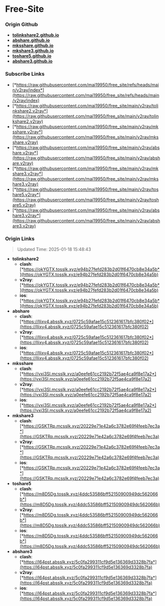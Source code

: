 # Free-Site

### Origin Github

- [**tolinkshare2.github.io**](https://github.com/tolinkshare2/tolinkshare2.github.io)
- [**abshare.github.io**](https://github.com/abshare/abshare.github.io)
- [**mksshare.github.io**](https://github.com/mksshare/mksshare.github.io)
- [**mkshare3.github.io**](https://github.com/mkshare3/mkshare3.github.io)
- [**toshare5.github.io**](https://github.com/toshare5/toshare5.github.io)
- [**abshare3.github.io**](https://github.com/abshare3/abshare3.github.io)

### Subscribe Links

- [*https://raw.githubusercontent.com/mai19950/free_site/refs/heads/main/v2ray/index*](https://raw.githubusercontent.com/mai19950/free_site/refs/heads/main/v2ray/index)
- [*https://raw.githubusercontent.com/mai19950/free_site/main/v2ray/tolinkshare2.v2ray*](https://raw.githubusercontent.com/mai19950/free_site/main/v2ray/tolinkshare2.v2ray)
- [*https://raw.githubusercontent.com/mai19950/free_site/main/v2ray/mksshare.v2ray*](https://raw.githubusercontent.com/mai19950/free_site/main/v2ray/mksshare.v2ray)
- [*https://raw.githubusercontent.com/mai19950/free_site/main/v2ray/abshare.v2ray*](https://raw.githubusercontent.com/mai19950/free_site/main/v2ray/abshare.v2ray)
- [*https://raw.githubusercontent.com/mai19950/free_site/main/v2ray/mkshare3.v2ray*](https://raw.githubusercontent.com/mai19950/free_site/main/v2ray/mkshare3.v2ray)
- [*https://raw.githubusercontent.com/mai19950/free_site/main/v2ray/toshare5.v2ray*](https://raw.githubusercontent.com/mai19950/free_site/main/v2ray/toshare5.v2ray)
- [*https://raw.githubusercontent.com/mai19950/free_site/main/v2ray/abshare3.v2ray*](https://raw.githubusercontent.com/mai19950/free_site/main/v2ray/abshare3.v2ray)

### Origin Links

> Updated Time: 2025-01-18 15:48:43

- **tolinkshare2**
  - **clash**: [*https://okYGTX.tosslk.xyz/e94b27fefd283b2d01f6470cb8e34a5b*](https://okYGTX.tosslk.xyz/e94b27fefd283b2d01f6470cb8e34a5b)
  - **v2ray**: [*https://okYGTX.tosslk.xyz/e94b27fefd283b2d01f6470cb8e34a5b*](https://okYGTX.tosslk.xyz/e94b27fefd283b2d01f6470cb8e34a5b)
  - **ios**: [*https://okYGTX.tosslk.xyz/e94b27fefd283b2d01f6470cb8e34a5b*](https://okYGTX.tosslk.xyz/e94b27fefd283b2d01f6470cb8e34a5b)
- **abshare**
  - **clash**: [*https://IIixy4.absslk.xyz/0725c59afae15c512361617bfc380f02*](https://IIixy4.absslk.xyz/0725c59afae15c512361617bfc380f02)
  - **v2ray**: [*https://IIixy4.absslk.xyz/0725c59afae15c512361617bfc380f02*](https://IIixy4.absslk.xyz/0725c59afae15c512361617bfc380f02)
  - **ios**: [*https://IIixy4.absslk.xyz/0725c59afae15c512361617bfc380f02*](https://IIixy4.absslk.xyz/0725c59afae15c512361617bfc380f02)
- **mksshare**
  - **clash**: [*https://vxi3Sl.mcsslk.xyz/a0eefe61cc2192b72f5ae4ca9f8e17a2*](https://vxi3Sl.mcsslk.xyz/a0eefe61cc2192b72f5ae4ca9f8e17a2)
  - **v2ray**: [*https://vxi3Sl.mcsslk.xyz/a0eefe61cc2192b72f5ae4ca9f8e17a2*](https://vxi3Sl.mcsslk.xyz/a0eefe61cc2192b72f5ae4ca9f8e17a2)
  - **ios**: [*https://vxi3Sl.mcsslk.xyz/a0eefe61cc2192b72f5ae4ca9f8e17a2*](https://vxi3Sl.mcsslk.xyz/a0eefe61cc2192b72f5ae4ca9f8e17a2)
- **mkshare3**
  - **clash**: [*https://GSKTRp.mcsslk.xyz/20229e71e42a6c3782e69f4feeb7ec3a*](https://GSKTRp.mcsslk.xyz/20229e71e42a6c3782e69f4feeb7ec3a)
  - **v2ray**: [*https://GSKTRp.mcsslk.xyz/20229e71e42a6c3782e69f4feeb7ec3a*](https://GSKTRp.mcsslk.xyz/20229e71e42a6c3782e69f4feeb7ec3a)
  - **ios**: [*https://GSKTRp.mcsslk.xyz/20229e71e42a6c3782e69f4feeb7ec3a*](https://GSKTRp.mcsslk.xyz/20229e71e42a6c3782e69f4feeb7ec3a)
- **toshare5**
  - **clash**: [*https://m8D5Dg.tosslk.xyz/4ddc53586bff52150900949dc562066b*](https://m8D5Dg.tosslk.xyz/4ddc53586bff52150900949dc562066b)
  - **v2ray**: [*https://m8D5Dg.tosslk.xyz/4ddc53586bff52150900949dc562066b*](https://m8D5Dg.tosslk.xyz/4ddc53586bff52150900949dc562066b)
  - **ios**: [*https://m8D5Dg.tosslk.xyz/4ddc53586bff52150900949dc562066b*](https://m8D5Dg.tosslk.xyz/4ddc53586bff52150900949dc562066b)
- **abshare3**
  - **clash**: [*https://I64pst.absslk.xyz/5c0fa299311cf9d5e136369d3328b7fa*](https://I64pst.absslk.xyz/5c0fa299311cf9d5e136369d3328b7fa)
  - **v2ray**: [*https://I64pst.absslk.xyz/5c0fa299311cf9d5e136369d3328b7fa*](https://I64pst.absslk.xyz/5c0fa299311cf9d5e136369d3328b7fa)
  - **ios**: [*https://I64pst.absslk.xyz/5c0fa299311cf9d5e136369d3328b7fa*](https://I64pst.absslk.xyz/5c0fa299311cf9d5e136369d3328b7fa)
